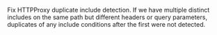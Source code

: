 Fix HTTPProxy duplicate include detection. If we have multiple distinct includes on the same path but different headers or query parameters, duplicates of any include conditions after the first were not detected.
